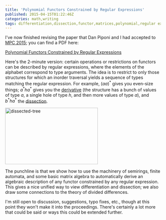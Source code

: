 ```yaml
---
title: 'Polynomial Functors Constrained by Regular Expressions'
published: 2015-04-15T01:22:46Z
categories: math,writing
tags: differentiation,dissection,functor,matrices,polynomial,regular expression,semirings
---
```


I've now finished revising the paper that Dan Piponi and I had accepted to <a href="http://www.cs.ox.ac.uk/conferences/MPC2015/">MPC 2015</a>; you can find a PDF here:

<a href="http://www.cs.williams.edu/~byorgey/pub/type-matrices.pdf">Polynomial Functors Constrained by Regular Expressions</a>

Here's the 2-minute version: certain operations or restrictions on functors can be described by regular expressions, where the elements of the alphabet correspond to type arguments.  The idea is to restrict to only those structures for which an inorder traversal yields a sequence of types matching the regular expression. For example, $(aa)^*$ gives you even-size things; $a^*ha^*$ gives you the <a href="http://strictlypositive.org/diff.pdf">derivative</a> (the structure has a bunch of values of type $a$, a single hole of type $h$, and then more values of type $a$), and $b^*ha^*$ the <a href="http://strictlypositive.org/CJ.pdf">dissection</a>.

<a href="https://byorgey.files.wordpress.com/2015/04/dissected-tree.png"><img src="https://byorgey.files.wordpress.com/2015/04/dissected-tree.png?w=300" alt="dissected-tree" width="300" height="183" class="aligncenter size-medium wp-image-1431" /></a>

The punchline is that we show how to use the machinery of semirings, finite automata, and some basic matrix algebra to automatically derive an algebraic description of any functor constrained by any regular expression.  This gives a nice unified way to view differentiation and dissection; we also draw some connections to the theory of divided differences.

I'm still open to discussion, suggestions, typo fixes, etc., though at this point they won't make it into the proceedings.  There's certainly a lot more that could be said or ways this could be extended further.

